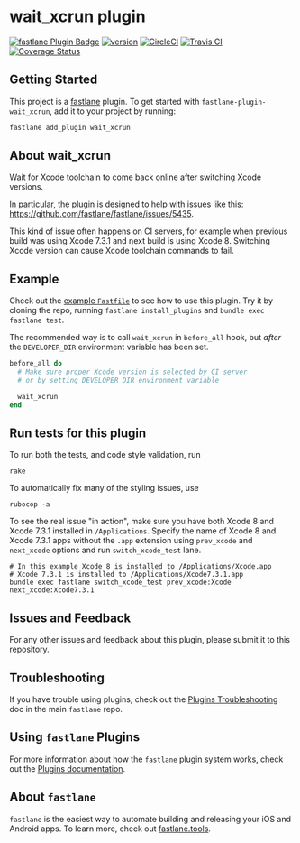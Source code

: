 # wait_xcrun plugin

[![fastlane Plugin Badge](https://rawcdn.githack.com/fastlane/fastlane/master/fastlane/assets/plugin-badge.svg)](https://rubygems.org/gems/fastlane-plugin-wait_xcrun)
[![version](https://img.shields.io/github/tag/mgrebenets/fastlane-plugin-wait_xcrun.svg?color=green&label=version)](https://github.com/mgrebenets/fastlane-plugin-wait_xcrun)
[![CircleCI](https://circleci.com/gh/mgrebenets/fastlane-plugin-wait_xcrun.svg?style=svg)](https://circleci.com/gh/mgrebenets/fastlane-plugin-wait_xcrun)
[![Travis CI](https://img.shields.io/travis/mgrebenets/fastlane-plugin-wait_xcrun.svg?label=%20&logo=travis)](https://travis-ci.org/mgrebenets/fastlane-plugin-wait_xcrun)
[![Coverage Status](https://coveralls.io/repos/github/mgrebenets/fastlane-plugin-wait_xcrun/badge.svg)](https://coveralls.io/github/mgrebenets/fastlane-plugin-wait_xcrun)

## Getting Started

This project is a [fastlane](https://github.com/fastlane/fastlane) plugin. To get started with `fastlane-plugin-wait_xcrun`, add it to your project by running:

```bash
fastlane add_plugin wait_xcrun
```

## About wait_xcrun

Wait for Xcode toolchain to come back online after switching Xcode versions.

In particular, the plugin is designed to help with issues like this: https://github.com/fastlane/fastlane/issues/5435.

This kind of issue often happens on CI servers, for example when previous build was using Xcode 7.3.1 and next build is using Xcode 8. Switching Xcode version can cause Xcode toolchain commands to fail.

## Example

Check out the [example `Fastfile`](fastlane/Fastfile) to see how to use this plugin. Try it by cloning the repo, running `fastlane install_plugins` and `bundle exec fastlane test`.

The recommended way is to call `wait_xcrun` in `before_all` hook, but _after_ the `DEVELOPER_DIR` environment variable has been set.

```ruby
before_all do
  # Make sure proper Xcode version is selected by CI server
  # or by setting DEVELOPER_DIR environment variable

  wait_xcrun
end
```

## Run tests for this plugin

To run both the tests, and code style validation, run

```shell
rake
```

To automatically fix many of the styling issues, use

```shell
rubocop -a
```

To see the real issue "in action", make sure you have both Xcode 8 and Xcode 7.3.1 installed in `/Applications`.
Specify the name of Xcode 8 and Xcode 7.3.1 apps without the `.app` extension using `prev_xcode` and `next_xcode` options and run `switch_xcode_test` lane.

```shell
# In this example Xcode 8 is installed to /Applications/Xcode.app
# Xcode 7.3.1 is installed to /Applications/Xcode7.3.1.app
bundle exec fastlane switch_xcode_test prev_xcode:Xcode next_xcode:Xcode7.3.1
```

## Issues and Feedback

For any other issues and feedback about this plugin, please submit it to this repository.

## Troubleshooting

If you have trouble using plugins, check out the [Plugins Troubleshooting](https://github.com/fastlane/fastlane/blob/master/fastlane/docs/PluginsTroubleshooting.md) doc in the main `fastlane` repo.

## Using `fastlane` Plugins

For more information about how the `fastlane` plugin system works, check out the [Plugins documentation](https://github.com/fastlane/fastlane/blob/master/fastlane/docs/Plugins.md).

## About `fastlane`

`fastlane` is the easiest way to automate building and releasing your iOS and Android apps. To learn more, check out [fastlane.tools](https://fastlane.tools).
